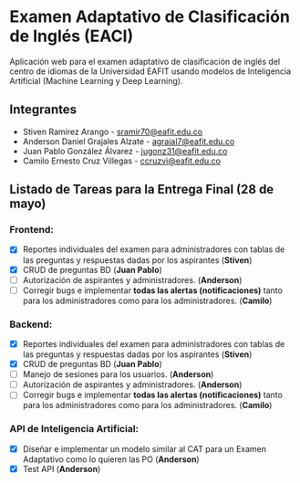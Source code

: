 # Examen Adaptativo de Clasificación de Inglés (EACI)

Aplicación web para el examen adaptativo de clasificación de inglés del centro de idiomas de la Universidad EAFIT usando modelos de Inteligencia Artificial (Machine Learning y Deep Learning).

## Integrantes

  - Stiven Ramírez Arango - sramir70@eafit.edu.co
  - Anderson Daniel Grajales Alzate - agrajal7@eafit.edu.co
  - Juan Pablo González Álvarez - jugonz31@eafit.edu.co
  - Camilo Ernesto Cruz Villegas - ccruzvi@eafit.edu.co

## Listado de Tareas para la Entrega Final (28 de mayo)

### Frontend:

- [x] Reportes individuales del examen para administradores con tablas de las preguntas y respuestas dadas por los aspirantes (**Stiven**)
- [x] CRUD de preguntas BD (**Juan Pablo**)
- [ ] Autorización de aspirantes y administradores. (**Anderson**)
- [ ] Corregir bugs e implementar **todas las alertas (notificaciones)** tanto para los administradores como para los administradores. (**Camilo**)

### Backend:

- [x] Reportes individuales del examen para administradores con tablas de las preguntas y respuestas dadas por los aspirantes (**Stiven**)
- [x] CRUD de preguntas BD (**Juan Pablo**)
- [ ] Manejo de sesiones para los usuarios. (**Anderson**)
- [ ] Autorización de aspirantes y administradores. (**Anderson**)
- [ ] Corregir bugs e implementar **todas las alertas (notificaciones)** tanto para los administradores como para los administradores. (**Camilo**)

### API de Inteligencia Artificial:

- [x] Diseñar e implementar un modelo similar al CAT para un Examen Adaptativo como lo quieren las PO (**Anderson**)
- [x] Test API (**Anderson**)
